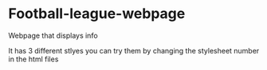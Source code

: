 # Football-league-webpage
Webpage that displays info 

It has 3 different stlyes you can try them by changing the stylesheet number in the html files

